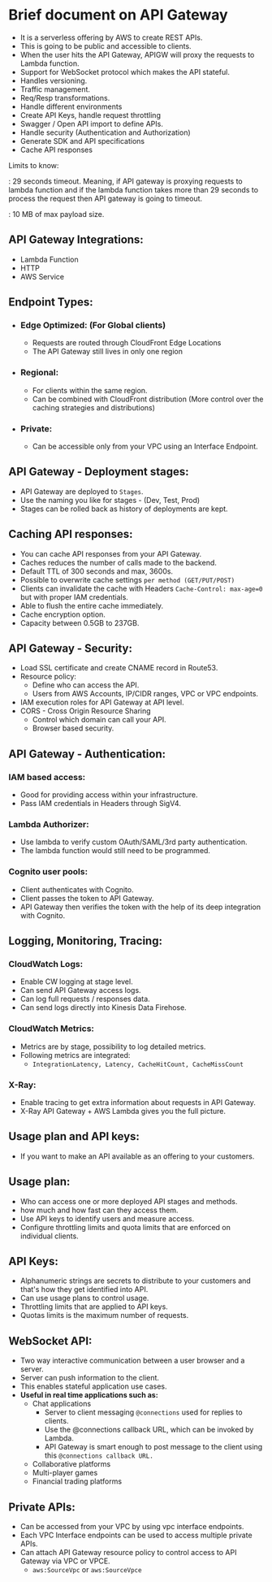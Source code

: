 # Brief document on API Gateway

- It is a serverless offering by AWS to create REST APIs.
- This is going to be public and accessible to clients.
- When the user hits the API Gateway, APIGW will proxy the requests to Lambda function.
- Support for WebSocket protocol which makes the API stateful.
- Handles versioning.
- Traffic management.
- Req/Resp transformations.
- Handle different environments
- Create API Keys, handle request throttling
- Swagger / Open API import to define APIs.
- Handle security (Authentication and Authorization)
- Generate SDK and API specifications
- Cache API responses

Limits to know:

: 29 seconds timeout. Meaning, if API gateway is proxying requests to lambda function and if the lambda function takes more than
29 seconds to process the request then API gateway is going to timeout.

: 10 MB of max payload size.


## API Gateway Integrations:
- Lambda Function
- HTTP
- AWS Service

## Endpoint Types:
- ### Edge Optimized: (For Global clients)
  - Requests are routed through CloudFront Edge Locations
  - The API Gateway still lives in only one region

- ### Regional:
  - For clients within the same region.
  - Can be combined with CloudFront distribution (More control over the caching strategies and distributions)

- ### Private:
  - Can be accessible only from your VPC using an Interface Endpoint.

## API Gateway - Deployment stages:
- API Gateway are deployed to `Stages`.
- Use the naming you like for stages - (Dev, Test, Prod)
- Stages can be rolled back as history of deployments are kept.

## Caching API responses:
- You can cache API responses from your API Gateway.
- Caches reduces the number of calls made to the backend. 
- Default TTL of 300 seconds and max, 3600s.
- Possible to overwrite cache settings `per method (GET/PUT/POST)`
- Clients can invalidate the cache with Headers `Cache-Control: max-age=0` but with proper IAM credentials.
- Able to flush the entire cache immediately.
- Cache encryption option.
- Capacity between 0.5GB to 237GB.

## API Gateway - Security:

- Load SSL certificate and create CNAME record in Route53.
- Resource policy:
  - Define who can access the API.
  - Users from AWS Accounts, IP/CIDR ranges, VPC or VPC endpoints.
- IAM execution roles for API Gateway at API level.
- CORS - Cross Origin Resource Sharing
  - Control which domain can call your API.
  - Browser based security.

## API Gateway - Authentication:

### IAM based access:
- Good for providing access within your infrastructure.
- Pass IAM credentials in Headers through SigV4.

### Lambda Authorizer:
- Use lambda to verify custom OAuth/SAML/3rd party authentication.
- The lambda function would still need to be programmed.

### Cognito user pools:
- Client authenticates with Cognito.
- Client passes the token to API Gateway.
- API Gateway then verifies the token with the help of its deep integration with Cognito.

## Logging, Monitoring, Tracing:

### CloudWatch Logs:
- Enable CW logging at stage level.
- Can send API Gateway access logs.
- Can log full requests / responses data.
- Can send logs directly into Kinesis Data Firehose.

### CloudWatch Metrics:
- Metrics are by stage, possibility to log detailed metrics.
- Following metrics are integrated:
  - `IntegrationLatency, Latency, CacheHitCount, CacheMissCount`

### X-Ray:
- Enable tracing to get extra information about requests in API Gateway.
- X-Ray API Gateway + AWS Lambda gives you the full picture.

## Usage plan and API keys:
- If you want to make an API available as an offering to your customers.

## Usage plan:
- Who can access one or more deployed API stages and methods.
- how much and how fast can they access them.
- Use API keys to identify users and measure access.
- Configure throttling limits and quota limits that are enforced on individual clients.

## API Keys:
- Alphanumeric strings are secrets to distribute to your customers and that's how they get identified into API.
- Can use usage plans to control usage.
- Throttling limits that are applied to API keys.
- Quotas limits is the maximum number of requests.

## WebSocket API:
- Two way interactive communication between a user browser and a server.
- Server can push information to the client.
- This enables stateful application use cases.
- **Useful in real time applications such as:**
  - Chat applications
    - Server to client messaging `@connections` used for replies to clients.
    - Use the @connections callback URL, which can be invoked by Lambda.
    - API Gateway is smart enough to post message to the client using this `@connections callback URL.`
  - Collaborative platforms
  - Multi-player games
  - Financial trading platforms

## Private APIs:
- Can be accessed from your VPC by using vpc interface endpoints.
- Each VPC Interface endpoints can be used to access multiple private APIs.
- Can attach API Gateway resource policy to control access to API Gateway via VPC or VPCE.
  - `aws:SourceVpc` or `aws:SourceVpce` 
